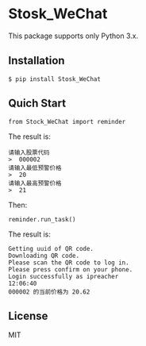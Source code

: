 # Stosk_WeChat


This package supports only Python 3.x.


## Installation

    $ pip install Stosk_WeChat

## Quich Start

    from Stock_WeChat import reminder

The result is:

	请输入股票代码 
	>  000002
	请输入最低预警价格 
	>  20
	请输入最高预警价格 
	>  21

Then:

	reminder.run_task()

The result is:

	Getting uuid of QR code.
	Downloading QR code.
	Please scan the QR code to log in.
	Please press confirm on your phone.
	Login successfully as ipreacher
	12:06:40
	000002 的当前价格为 20.62


## License

MIT